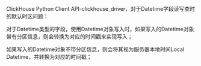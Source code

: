 
ClickHouse Python Client API-clickhouse_driver，对于Datetime字段读写查时的默认时区问题：

对于Datetime类型的字段，使用Datetime对象写入时，如果写入的Datetime对象带有分区信息，则会转换为对应的时间戳来实现写入；

如果写入的Datetime对象不带分区信息，则会将其视为服务器本地时间Local Datetime，并转换为对应的时间戳；